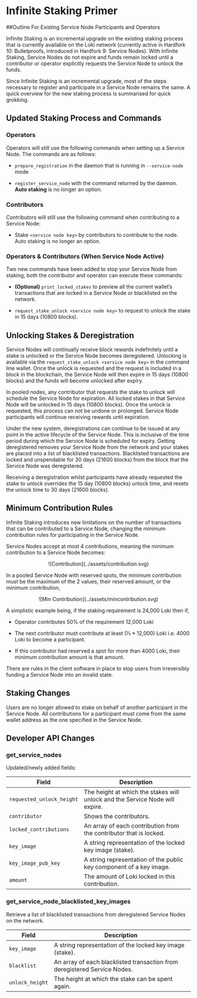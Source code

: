 # Infinite Staking Primer

##Outline For Existing Service Node Participants and Operators

Infinite Staking is an incremental upgrade on the existing staking process that is currently available on the Loki network (currently active in Hardfork 10: Bulletproofs, introduced in Hardfork 9: Service Nodes). With Infinite Staking, Service Nodes do not expire and funds remain locked until a contributor or operator explicitly requests the Service Node to unlock the funds.

Since Infinite Staking is an incremental upgrade, most of the steps necessary to register and participate in a Service Node remains the same. A quick overview for the new staking process is summarised for quick grokking.

## Updated Staking Process and Commands

### Operators
Operators will still use the following commands when setting up a Service Node. The commands are as follows:

- `prepare_registration` in the daemon that is running in `--service-node` mode
    
- `register_service_node` with the command returned by the daemon. **Auto staking** is no longer an option.

### Contributors
Contributors will still use the following command when contributing to a Service Node:

- Stake `<service node key>` by contributors to contribute to the node. Auto staking is no longer an option.
 
### Operators & Contributors (When Service Node Active)
Two new commands have been added to stop your Service Node from staking, both the contributor and operator can execute these commands:

- **(Optional)** `print_locked_stakes` to preview all the current wallet’s transactions that are locked in a Service Node or blacklisted on the network.
    
- `request_stake_unlock <service node key>` to request to unlock the stake in 15 days (10800 blocks).


## Unlocking Stakes & Deregistration

Service Nodes will continually receive block rewards indefinitely until a stake is unlocked or the Service Node becomes deregistered. Unlocking is available via the `request_stake_unlock <service node key>` in the command line wallet. Once the unlock is requested and the request is included in a block in the blockchain, the Service Node will then expire in 15 days (10800 blocks) and the funds will become unlocked after expiry.

In pooled nodes, any contributor that requests the stake to unlock will schedule the Service Node for expiration. All locked stakes in that Service Node will be unlocked in 15 days (10800 blocks). Once the unlock is requested, this process can not be undone or prolonged. Service Node participants will continue receiving rewards until expiration.

Under the new system, deregistrations can continue to be issued at any point in the active lifecycle of the Service Node. This is inclusive of the time period during which the Service Node is scheduled for expiry. Getting deregistered removes your Service Node from the network and your stakes are placed into a list of blacklisted transactions. Blacklisted transactions are locked and unspendable for 30 days (21600 blocks) from the block that the Service Node was deregistered.

Receiving a deregistration whilst participants have already requested the stake to unlock overrides the 15 day (10800 blocks) unlock time, and resets the unlock time to 30 days (21600 blocks).

## Minimum Contribution Rules

Infinite Staking introduces new limitations on the number of transactions that can be contributed to a Service Node, changing the minimum contribution rules for participating in the Service Node. 

Service Nodes accept at most 4 contributions, meaning the minimum contribution to a Service Node becomes:

<center>![Contribution](../assets/contribution.svg)</center>

In a pooled Service Node with reserved spots, the minimum contribution must be the maximum of the 2 values, their reserved amount, or the minimum contribution,

<center>![Min Contribution](../assets/mincontribution.svg)</center>

A simplistic example being, if the staking requirement is 24,000 Loki then if,

-   Operator contributes 50% of the requirement 12,000 Loki

-   The next contributor must contribute at least (⅓ * 12,000) Loki i.e. 4000 Loki to become a participant.

-   If this contributor had reserved a spot for more than 4000 Loki, their minimum contribution amount is that amount.
    
There are rules in the client software in place to stop users from irreversibly funding a Service Node into an invalid state.

## Staking Changes

Users are no longer allowed to stake on behalf of another participant in the Service Node. All contributions for a participant must come from the same wallet address as the one specified in the Service Node.

## Developer API Changes

### get_service_nodes

Updated/newly added fields:

| Field                     | Description                                                                  |
|---------------------------|------------------------------------------------------------------------------|
| `requested_unlock_height` | The height at which the stakes will unlock and the Service Node will expire. |
| `contributor`             | Shows the contributors.                                                      |
| `locked_contributions`    | An array of each contribution from the contributor that is locked.           |
| `key_image`               | A string representation of the locked key image (stake).                     |
| `key_image_pub_key`       | A string representation of the public key component of a key image.          |
| `amount`                  | The amount of Loki locked in this contribution.                              |

### get_service_node_blacklisted_key_images

Retrieve a list of blacklisted transactions from deregistered Service Nodes on the network.

| Field           | Description                                                               |
|-----------------|---------------------------------------------------------------------------|
| `key_image`     | A string representation of the locked key image (stake).                  |
| `blacklist`     | An array of each blacklisted transaction from deregistered Service Nodes. |
| `unlock_height` | The height at which the stake can be spent again.                         |